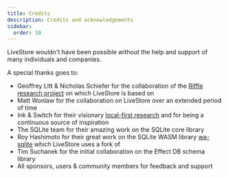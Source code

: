 ```yaml
---
title: Credits
description: Credits and acknowledgements
sidebar:
  order: 10
---
```


LiveStore wouldn't have been possible without the help and support of many individuals and companies.

A special thanks goes to:

- Geoffrey Litt & Nicholas Schiefer for the collaboration of the [Riffle research project](https://riffle.systems/essays/prelude/) on which LiveStore is based on
- Matt Wonlaw for the collaboration on LiveStore over an extended period of time
- Ink & Switch for their visionary [local-first research](https://inkandswitch.com/local-first/) and for being a continuous source of inspiration
- The SQLite team for their amazing work on the SQLite core library
- Roy Hashimoto for their great work on the SQLite WASM library [wa-sqlite](https://github.com/rhashimoto/wa-sqlite) which LiveStore uses a fork of
- Tim Suchanek for the initial collaboration on the Effect DB schema library
- All sponsors, users & community members for feedback and support
